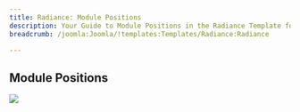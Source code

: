 ```yaml
---
title: Radiance: Module Positions
description: Your Guide to Module Positions in the Radiance Template for Joomla
breadcrumb: /joomla:Joomla/!templates:Templates/Radiance:Radiance

---
```


Module Positions
-----

![][positions]

[positions]: assets/positions.jpg